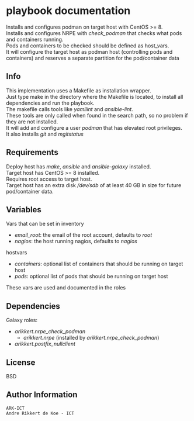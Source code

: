 playbook documentation
======================

Installs and configures podman on target host with CentOS >= 8.    
Installs and configures NRPE with *check_podman* that checks what pods and containers running.  
Pods and containers to be checked should be defined as host_vars.  
It will configure the target host as podman host (controlling pods and containers) and reserves a separate partition for the pod/container data

Info
----

This implementation uses a Makefile as installation wrapper.  
Just type make in the directory where the Makefile is located, to install all dependencies and run the playbook.  
The makefile calls tools like *yamllint* and *ansible-lint*.  
These tools are only called when found in the search path, so no problem if they are not installed.  
It will add and configure a user *podman* that has elevated root privileges.  
It also installs *git* and *mgitstatus*

Requirements
------------

Deploy host has *make*, *ansible* and *ansible-galaxy* installed.  
Target host has CentOS >= 8 installed.  
Requires root access to target host.  
Target host has an extra disk */dev/sdb* of at least 40 GB in size for future pod/container data.  

Variables
--------------

Vars that can be set in inventory  
* *email_root*: the email of the root account, defaults to *root*  
* *nagios*: the host running nagios, defaults to *nagios*  

hostvars  
* *containers*: optional list of containers that should be running on target host  
* *pods*: optional list of pods that should be running on target host  

These vars are used and documented in the roles

Dependencies
------------

Galaxy roles:
* *arikkert.nrpe_check_podman*
  * *arikkert.nrpe* (installed by *arikkert.nrpe_check_podman*)
* *arikkert.postfix_nullclient*

License
-------

BSD

Author Information
------------------

    ARK-ICT
    Andre Rikkert de Koe - ICT

